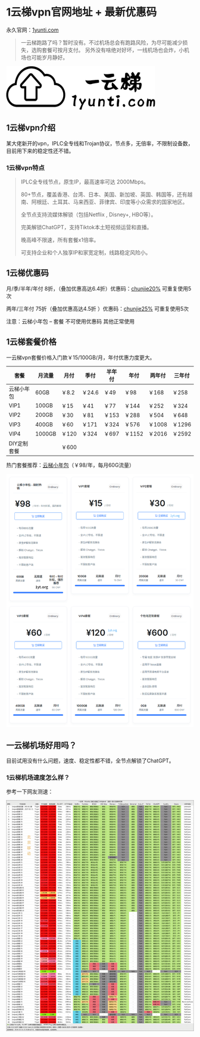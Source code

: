 # 1云梯vpn官网地址 + 最新优惠码

永久官网：[1yunti.com](https://xuv.cc/out/1yunti)

> 一云梯跑路了吗？暂时没有。不过机场总会有跑路风险，为尽可能减少损失，选购套餐可按月支付。
> 另外没有啥绝对好坏，一线机场也会炸，小机场也可能岁月静好。

[![1云梯官网](1yunti.png)](https://xuv.cc/out/1yunti)

## 1云梯vpn介绍

某大佬新开的vpn，IPLC全专线和Trojan协议，节点多，无倍率，不限制设备数，目前用下来的稳定性还不错。

### 1云梯vpn特点

>IPLC全专线节点，原生IP，最高速率可达 2000Mbps。
>
>80+节点，覆盖香港、台湾、日本、美国、新加坡、英国、韩国等，还有越南、阿根廷、土耳其、马来西亚、菲律宾、印度等小众需求的国家地区。
>
>全节点支持流媒体解锁（包括Netflix , Disney+, HBO等）。
>
>完美解锁ChatGPT，支持Tiktok本土短视频运营和直播。
>
>晚高峰不限速，所有套餐x1倍率。
>
>可支持企业和个人独享IP和家宽定制，线路稳定风险小。

## 1云梯优惠码

月/季/半年/年付 8折，（叠加优惠高达6.4折）优惠码：[chunjie20%](https://xuv.cc/out/1yunti)  可重复使用5次

两年/三年付 75折（叠加优惠高达4.5折 ）优惠码：[chunjie25%](https://xuv.cc/out/1yunti)  可重复使用5次

注意：云梯小年包 – 套餐 不可使用优惠码 其他正常使用

## 1云梯套餐价格

一云梯vpn套餐价格入门款￥15/100GB/月，年付优惠力度更大。

| 套餐      | 月流量    | 月付   | 季付    | 半年付  | 年付    | 两年付   | 三年付   |
|---------|--------|------|-------|------|-------|-------|-------|
| 云梯小年包   | 60GB   | ￥8.2 | ￥24.6 | ￥49  | ￥98   | ￥168  | ￥258  |
| VIP1    | 100GB  | ￥15  | ￥41   | ￥77  | ￥144  | ￥252  | ￥324  |
| VIP2    | 200GB  | ￥30  | ￥81   | ￥153 | ￥288  | ￥504  | ￥648  |
| VIP3    | 400GB  | ￥60  | ￥171  | ￥324 | ￥576  | ￥1008 | ￥1296 |
| VIP4    | 1000GB | ￥120 | ￥324  | ￥697 | ￥1152 | ￥2016 | ￥2592 |
| DIY定制套餐 |        | ￥600 |       |      |       |       |       |

热门套餐推荐：[云梯小年包](https://xuv.cc/out/1yunti)（￥98/年，每月60G流量）

[![1云梯机场套餐价格](1yunti_20250121_150018.png)](https://xuv.cc/out/1yunti)

## 一云梯机场好用吗？

目前试用没有什么问题，速度、稳定性都不错，全节点解锁了ChatGPT。

### 1云梯机场速度怎么样？

参考一下网友测速：

[![1云梯机场节点测速](1yunti_20250121_150010.png)](https://xuv.cc/out/1yunti)

